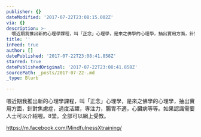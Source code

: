 ```yaml
---
publisher: {}
dateModified: '2017-07-22T23:08:15.002Z'
via: {}
description: >-
  喂近期我推出新的心理學課程，叫「正念」心理學，是來之佛學的心理學，抽出實用方面，針對焦慮症，過度活躍，專注力，腸胃不適，心臟病等等。如果認識需要人士可以介紹喔。8堂。全部可以網上受教。
title: ''
inFeed: true
author: []
datePublished: '2017-07-22T23:08:41.858Z'
starred: true
datePublishedOriginal: '2017-07-22T23:08:41.858Z'
sourcePath: _posts/2017-07-22-.md
_type: Blurb

---
```

喂近期我推出新的心理學課程，叫「正念」心理學，是來之佛學的心理學，抽出實用方面，針對焦慮症，過度活躍，專注力，腸胃不適，心臟病等等。如果認識需要人士可以介紹喔。8堂。全部可以網上受教。

https://m.facebook.com/MindfulnessXtraining/